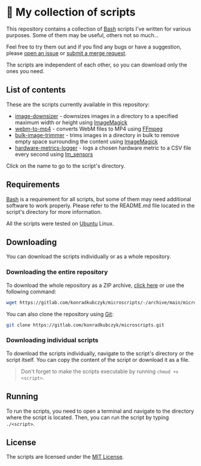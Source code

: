 # 📜 My collection of scripts

This repository contains a collection of [Bash](https://www.gnu.org/software/bash/) scripts I've written for various purposes. Some of them may be useful, others not so much...

Feel free to try them out and if you find any bugs or have a suggestion, please [open an issue](https://gitlab.com/konradkubczyk/microscripts/-/issues) or [submit a merge request](https://gitlab.com/konradkubczyk/microscripts/-/merge_requests).

The scripts are independent of each other, so you can download only the ones you need.

## List of contents

These are the scripts currently available in this repository:

- [image-downsizer](image-downsizer) - downsizes images in a directory to a specified maximum width or height using [ImageMagick](https://imagemagick.org/index.php)
- [webm-to-mp4](webm-to-mp4) - converts WebM files to MP4 using [FFmpeg](https://ffmpeg.org/)
- [bulk-image-trimmer](bulk-image-trimmer) - trims images in a directory in bulk to remove empty space surrounding the content using [ImageMagick](https://imagemagick.org/index.php)
- [hardware-metrics-logger](hardware-metrics-logger) - logs a chosen hardware metric to a CSV file every second using [lm_sensors](https://hwmon.wiki.kernel.org/lm_sensors)

Click on the name to go to the script's directory.

## Requirements

[Bash](https://www.gnu.org/software/bash/) is a requirement for all scripts, but some of them may need additional software to work properly. Please refer to the README.md file located in the script's directory for more information.

All the scripts were tested on [Ubuntu](https://ubuntu.com/) Linux.

## Downloading

You can download the scripts individually or as a whole repository.

### Downloading the entire repository

To download the whole repository as a ZIP archive, [click here](https://gitlab.com/konradkubczyk/microscripts/-/archive/main/microscripts-main.zip) or use the following command:
    
```bash
wget https://gitlab.com/konradkubczyk/microscripts/-/archive/main/microscripts-main.zip
```

You can also clone the repository using [Git](https://git-scm.com/):
    
```bash
git clone https://gitlab.com/konradkubczyk/microscripts.git
```

### Downloading individual scripts

To download the scripts individually, navigate to the script's directory or the script itself. You can copy the content of the script or download it as a file.

> Don't forget to make the scripts executable by running `chmod +x <script>`.

## Running

To run the scripts, you need to open a terminal and navigate to the directory where the script is located. Then, you can run the script by typing `./<script>`.

## License

The scripts are licensed under the [MIT License](LICENSE).
